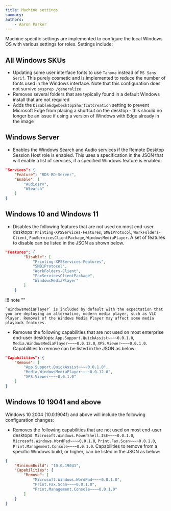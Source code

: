 ```yaml
---
title: Machine settings
summary:
authors:
    - Aaron Parker
---
```

Machine specific settings are implemented to configure the local Windows OS with various settings for roles. Settings include:

## All Windows SKUs

* Updating some user interface fonts to use `Tahoma` instead of `MS Sans Serif`. This purely cosmetic and is implemented to reduce the number of fonts used in the Windows interface. Note that this configuration does not survive `sysprep /generalize`
* Removes several folders that are typically found in a default Windows install that are not required
* Adds the `DisableEdgeDesktopShortcutCreation` setting to prevent Microsoft Edge from placing a shortcut on the desktop - this should no longer be an issue if using a version of Windows with Edge already in the image

## Windows Server

* Enables the Windows Search and Audio services if the Remote Desktop Session Host role is enabled. This uses a specification in the JSON that will enable a list of services, if a specified Windows feature is enabled:

```json
"Services": {
    "Feature": "RDS-RD-Server",
    "Enable": [
        "Audiosrv",
        "WSearch"
    ]
}
```

## Windows 10 and Windows 11

* Disables the following features that are not used on most end-user desktops: `Printing-XPSServices-Features`, `SMB1Protocol`, `WorkFolders-Client`, `FaxServicesClientPackage`, `WindowsMediaPlayer`. A set of features to disable can be listed in the JSON as shown below.

```json
"Features": {
        "Disable": [
            "Printing-XPSServices-Features",
            "SMB1Protocol",
            "WorkFolders-Client",
            "FaxServicesClientPackage",
            "WindowsMediaPlayer"
        ]
    }
```

!!! note ""

    `WindowsMediaPlayer` is included by default with the expectation that you are deploying an alternative, modern media player, such as VLC Player. Removal of the Windows Media Player may affect some media playback features.

* Removes the following capabilities that are not used on most enterprise end-user desktops: `App.Support.QuickAssist~~~~0.0.1.0`, `Media.WindowsMediaPlayer~~~~0.0.12.0`, `XPS.Viewer~~~~0.0.1.0`. Capabilities to remove can be listed in the JSON as below:

```json
"Capabilities": {
    "Remove": [
        "App.Support.QuickAssist~~~~0.0.1.0",
        "Media.WindowsMediaPlayer~~~~0.0.12.0",
        "XPS.Viewer~~~~0.0.1.0"
    ]
}
```

## Windows 10 19041 and above

Windows 10 2004 (10.0.19041) and above will include the following configuration changes:

* Removes the following capabilities that are not used on most end-user desktops: `Microsoft.Windows.PowerShell.ISE~~~~0.0.1.0`, `Microsoft.Windows.WordPad~~~~0.0.1.0`, `Print.Fax.Scan~~~~0.0.1.0`, `Print.Management.Console~~~~0.0.1.0`. Capabilities to remove from a specific Windows build, or higher, can be listed in the JSON as below:

```json
{
    "MinimumBuild": "10.0.19041",
    "Capabilities": {
        "Remove": [
            "Microsoft.Windows.WordPad~~~~0.0.1.0",
            "Print.Fax.Scan~~~~0.0.1.0",
            "Print.Management.Console~~~~0.0.1.0"
        ]
    }
}
```
